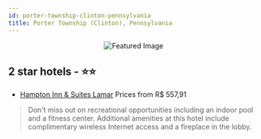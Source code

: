 ```yaml
---
id: porter-township-clinton-pennsylvania
title: Porter Township (Clinton), Pennsylvania
---
```


<center><img src="https://i.travelapi.com/hotels/2000000/1610000/1601100/1601019/c1ffbb0d_z.jpg" alt="Featured Image" /></center>


##  2 star hotels - ⭐️⭐️

-    [Hampton Inn & Suites Lamar](https://us.hurb.com/hotels/porter-township-clinton/hampton-inn-suites-lamar-JNP-JP053303?cmp=18055) Prices from R$ 557,91
   > Don't miss out on recreational opportunities including an indoor pool and a fitness center. Additional amenities at this hotel include complimentary wireless Internet access and a fireplace in the lobby.
